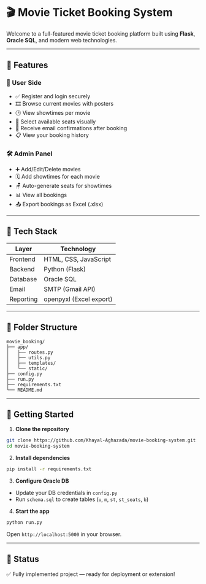 # 🎬 Movie Ticket Booking System

Welcome to a full-featured movie ticket booking platform built using **Flask**, **Oracle SQL**, and modern web technologies.

---

## 🌟 Features

### 👤 User Side
- ✅ Register and login securely
- 🎞️ Browse current movies with posters
- 🕒 View showtimes per movie
- 💺 Select available seats visually
- 📧 Receive email confirmations after booking
- 📋 View your booking history

### 🛠️ Admin Panel
- ➕ Add/Edit/Delete movies
- 🗓️ Add showtimes for each movie
- 🪑 Auto-generate seats for showtimes
- 📊 View all bookings
- 📤 Export bookings as Excel (.xlsx)

---

## 🧱 Tech Stack

| Layer      | Technology         |
|------------|--------------------|
| Frontend   | HTML, CSS, JavaScript |
| Backend    | Python (Flask)     |
| Database   | Oracle SQL         |
| Email      | SMTP (Gmail API)   |
| Reporting  | openpyxl (Excel export) |

---

## 📁 Folder Structure

```
movie_booking/
├── app/
│   ├── routes.py
│   ├── utils.py
│   ├── templates/
│   └── static/
├── config.py
├── run.py
├── requirements.txt
└── README.md
```

---

## 🚀 Getting Started

1. **Clone the repository**

```bash
git clone https://github.com/Khayal-Aghazada/movie-booking-system.git
cd movie-booking-system
```

2. **Install dependencies**

```bash
pip install -r requirements.txt
```

3. **Configure Oracle DB**

- Update your DB credentials in `config.py`
- Run `schema.sql` to create tables (`u`, `m`, `st`, `st_seats`, `b`)

4. **Start the app**

```bash
python run.py
```

Open `http://localhost:5000` in your browser.

---

## 📌 Status

✅ Fully implemented project — ready for deployment or extension!
